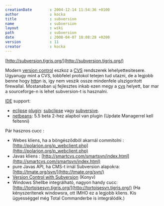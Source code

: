 ```yaml
---
creationDate        : 2004-12-14 11:54:36 +0100 
author              : kocka 
title               : subversion 
name                : subversion 
layout              : wiki 
path                : subversion 
date                : 2008-04-07 18:08:28 +0200 
version             : 11 
creator             : kocka 
---
```

[http://subversion.tigris.org/](http://subversion.tigris.org/)

Modern [version control](version%20control.html) eszkoz a [CVS](CVS.html) rendszerek lehelyettesitesere. Ugyanugy mint a CVS, tobbfelel protokol tetejen tud utazni, de a legjobb benne hogy [http](HTTP.html)n is, igy nem veszik ossze mindenfele ulszigoritott firewallal. Mostanaban uj fejlesztes inkab ezen megy a [cvs](CVS.html) helyett, bar mar a sourceforge-n is lehet subversion-t is hasznalni.

[IDE](IDE.html) support:

*   [eclipse](Eclipse.html) [plugin](plugin.html): [subclipse](subclipse.html) vagy [subversive](Missing.html).
*   [netbeans](Netbeans.html): 5.5 beta 2-hez alapbol van plugin (Update Managerrel kell feltenni)

Pár hasznos cucc :

*   Webes kliens, ha a böngésződböl akarnál commitolni : [http://polarion.org/p_webclient.php](http://polarion.org/p_webclient.php) 
*   Javas kliens : [http://smartcvs.com/smartsvn/index.html](http://smartcvs.com/smartsvn/index.html)
*   pure Javas API, ha CMS-t irnál Subversion alapokra: [http://tmate.org/svn/](http://tmate.org/svn/) 
*   [Version Control with Subversion](http://svnbook.red-bean.com/) (Konyv)
*   Windows Shellbe integrálható, nagyon handy cucc: [http://tortoisesvn.tigris.org/](http://tortoisesvn.tigris.org/) (Ha kényszerítenek windowsra, ott IMHO ez a legjobb kliens. Kis ügyességgel még Total Commanderbe is integrálódik.)

